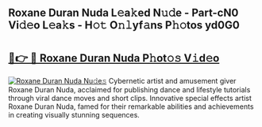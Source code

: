 ## Roxane Duran Nuda L𝚎a𝚔ed N𝚞𝚍e - Part-cN0 Vi𝚍𝚎o L𝚎a𝚔s - H𝚘𝚝 O𝚗𝚕yf𝚊ns P𝚑𝚘tos yd0G0

# <h2><a href="http://kf4rivd.oniu.top/?m=Roxane+Duran+Nuda">🔗👉 🔴 Roxane Duran Nuda P𝚑ot𝚘𝚜 V𝚒d𝚎o</a></h2>

[![Roxane Duran Nuda Nu𝚍e𝚜](https://i.imgur.com/0qMVB7G.gif)](http://kf4rivd.oniu.top/?m=Roxane+Duran+Nuda)
Cybernetic artist and amusement giver Roxane Duran Nuda, acclaimed for publishing dance and lifestyle tutorials through viral dance moves and short clips. Innovative special effects artist Roxane Duran Nuda, famed for their remarkable abilities and achievements in creating visually stunning sequences.  
